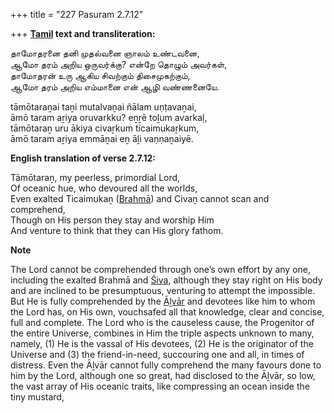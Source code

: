 +++
title = "227 Pasuram 2.7.12"

+++
**[Tamil](/definition/tamil#history "show Tamil definitions") text and transliteration:**

தாமோதரனை தனி முதல்வனை ஞாலம் உண்டவனை,  
ஆமோ தரம் அறிய ஒருவர்க்கு? என்றே தொழும் அவர்கள்,  
தாமோதரன் உரு ஆகிய சிவற்கும் திசைமுகற்கும்,  
ஆமோ தரம் அறிய எம்மானை என் ஆழி வண்ணனையே.

tāmōtaraṉai taṉi mutalvaṉai ñālam uṇṭavaṉai,  
āmō taram aṟiya oruvarkku? eṉṟē toḻum avarkaḷ,  
tāmōtaraṉ uru ākiya civaṟkum ticaimukaṟkum,  
āmō taram aṟiya emmāṉai eṉ āḻi vaṇṇaṉaiyē.

**English translation of verse 2.7.12:**

Tāmōtaraṉ, my peerless, primordial Lord,  
Of oceanic hue, who devoured all the worlds,  
Even exalted Ticaimukaṉ ([Brahmā](/definition/brahma#vaishnavism "show Brahmā definitions")) and Civaṉ cannot scan and comprehend,  
Though on His person they stay and worship Him  
And venture to think that they can His glory fathom.

**Note**

The Lord cannot be comprehended through one’s own effort by any one, including the exalted Brahmā and [Śiva](/definition/shiva#vaishnavism "show Śiva definitions"), although they stay right on His body and are inclined to be presumptuous, venturing to attempt the impossible. But He is fully comprehended by the [Āḻvār](/definition/aḻvar#vaishnavism "show Āḻvār definitions") and devotees like him to whom the Lord has, on His own, vouchsafed all that knowledge, clear and concise, full and complete. The Lord who is the causeless cause, the Progenitor of the entire Universe, combines in Him the triple aspects unknown to many, namely, (1) He is the vassal of His devotees, (2) He is the originator of the Universe and (3) the friend-in-need, succouring one and all, in times of distress. Even the Āḻvār cannot fully comprehend the many favours done to him by the Lord, although one so great, had disclosed to the Āḻvār, so low, the vast array of His oceanic traits, like compressing an ocean inside the tiny mustard,


